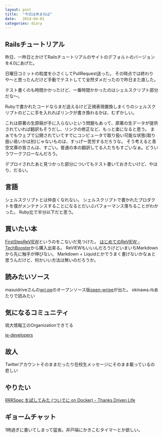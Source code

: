 ```yaml
---
layout: post
title:  "今日は休まねば"
date:   2014-04-01
categories: diary
---
```


## Railsチュートリアル
昨日、一昨日とかけてRailsチュートリアルのサイトのデフォルトのバージョンを4.0にあげた。

日曜日コミットの粒度を小さくしてPullRequest送った。
その時点では終わりや〜と思ったんだけど手動でテストしてて全然ダメだったので昨日また直した。

テスト書くのも時間かかったけど、一番時間かかったのはシェルスクリプト部分だな〜。

Rubyで書かれたコードならまだ追えるけど正規表現置換しまくりのシェルスクリプトのどこに手を入れればリンクが書き換わるかは、むずかしい。

これは原著の生原稿が手に入らないという問題もあって、原著の生データが提供されていれば翻訳もそうだし、リンクの修正など、もっと楽になると思う。
まぁでもウェブで公開されていてすでにコンピュータで取り扱い可能な状態(取り扱い易いかは別)じゃないものは、すっげー苦労するだろうな。
そう考えると青空文庫の皆さんは、すごい。普通の本の翻訳してる人たちもすごいなぁ。どういうワークフローなんだろう。

デプロイされたあと見つかった部分についてもテスト書いておきたいけど、やはり、だるい。

## 言語
シェルスクリプトとは仲良くなれない。
シェルスクリプトで書かれたプロダクトを僕がメンテナンスすることになるとだいぶパフォーマンス落ちることがわかった。
Ruby比で半分以下だと思う。

## 買いたい本
[FirstStepReVIEW](https://github.com/TechBooster/FirstStepReVIEW)というのをこないだ見つけた。
[はじめてのReVIEW - TechBooster](https://techbooster.booth.pm/items/12746)から購入出来る。
ReVIEWもいいんだろうけどいまいちMarkdownから先に触手が伸びない。
Markdown + Liquidとかでうまく書けないかなぁと思うんだけど、何かいい方法は無いのだろうか。

## 読みたいソース
masuidriveさんの[wri.pe](https://wri.pe/)のオープンソース版[open-wripe](https://github.com/masuidrive/open-wripe)が出た。
okinawa.rbあたりで読みたい

## 気になるコミュニティ
琉大情報工のOrganizationできてる

[ie-developers](https://github.com/ie-developers)

## 故人
Twitterアカウントそのままだったり在校生メッセージにそのまま載っているの悲しい

## やりたい
[RRRSpec を試してみた (ついでに on Docker) - Thanks Driven Life](http://gongo.hatenablog.com/entry/2014/03/31/235532)

## ギョームチャット
1時過ぎに書いてしまって猛省。井戸端にかきこむタイマーとか欲しい。
